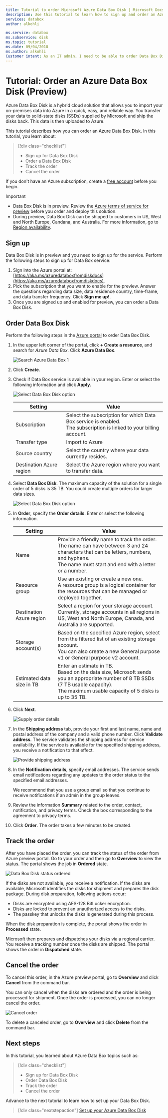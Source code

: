 ```yaml
---
title: Tutorial to order Microsoft Azure Data Box Disk | Microsoft Docs
description: Use this tutorial to learn how to sign up and order an Azure Data Box Disk to import data into Azure.
services: databox
author: alkohli

ms.service: databox
ms.subservice: disk
ms.topic: tutorial
ms.date: 09/04/2018
ms.author: alkohli
Customer intent: As an IT admin, I need to be able to order Data Box Disk to upload on-premises data from my server onto Azure.
---
```

# Tutorial: Order an Azure Data Box Disk (Preview)

Azure Data Box Disk is a hybrid cloud solution that allows you to import your on-premises data into Azure in a quick, easy, and reliable way. You transfer your data to solid-state disks (SSDs) supplied by Microsoft and ship the disks back. This data is then uploaded to Azure. 

This tutorial describes how you can order an Azure Data Box Disk. In this tutorial, you learn about:

> [!div class="checklist"]
> * Sign up for Data Box Disk
> * Order a Data Box Disk
> * Track the order
> * Cancel the order

If you don't have an Azure subscription, create a [free account](https://azure.microsoft.com/free/?WT.mc_id=A261C142F) before you begin.

> [!IMPORTANT]
> - Data Box Disk is in preview. Review the [Azure terms of service for preview](https://azure.microsoft.com/support/legal/preview-supplemental-terms/) before you order and deploy this solution. 
> - During preview, Data Box Disk can be shipped to customers in US, West and North Europe, Candana, and Australia. For more information, go to [Region availability](data-box-disk-overview.md#region-availability).

## Sign up 

Data Box Disk is in preview and you need to sign up for the service. Perform the following steps to sign up for Data Box service:

1. Sign into the Azure portal at: [https://aka.ms/azuredataboxfromdiskdocs](https://aka.ms/azuredataboxfromdiskdocs).
2. Pick the subscription that you want to enable for the preview. Answer the questions regarding data size, data residence country, time-frame, and data transfer frequency. Click **Sign me up!**.
3. Once you are signed up and enabled for preview, you can order a Data Box Disk.

## Order Data Box Disk

Perform the following steps in the [Azure portal](https://aka.ms/azuredataboxfromdiskdocs) to order Data Box Disk.

1. In the upper left corner of the portal, click **+ Create a resource**, and search for *Azure Data Box*. Click **Azure Data Box**.
    
   ![Search Azure Data Box 1](media/data-box-disk-deploy-ordered/search-data-box11.png)

2. Click **Create**.

3. Check if Data Box service is available in your region. Enter or select the following information and click **Apply**.

    ![Select Data Box Disk option](media/data-box-disk-deploy-ordered/select-data-box-sku-1.png)

    |Setting|Value|
    |---|---|
    |Subscription|Select the subscription for which Data Box service is enabled.<br> The subscription is linked to your billing account. |
    |Transfer type| Import to Azure|
    |Source country | Select the country where your data currently resides.|
    |Destination Azure region|Select the Azure region where you want to transfer data.|

  
5.  Select **Data Box Disk**. The maximum capacity of the solution for a single order of 5 disks is 35 TB. You could create multiple orders for larger data sizes. 

     ![Select Data Box Disk option](media/data-box-disk-deploy-ordered/select-data-box-sku-zoom.png)

6.  In **Order**, specify the **Order details**. Enter or select the following information.

    |Setting|Value|
    |---|---|
    |Name|Provide a friendly name to track the order.<br> The name can have between 3 and 24 characters that can be letters, numbers, and hyphens. <br> The name must start and end with a letter or a number. |
    |Resource group| Use an existing or create a new one. <br> A resource group is a logical container for the resources that can be managed or deployed together. |
    |Destination Azure region| Select a region for your storage account.<br> Currently, storage accounts in all regions in US, West and North Europe, Canada, and Australia are supported. |
    |Storage account(s)|Based on the specified Azure region, select from the filtered list of an existing storage account. <br>You can also create a new General purpose v1 or General purpose v2 account. |
    |Estimated data size in TB| Enter an estimate in TB. <br>Based on the data size, Microsoft sends you an appropriate number of 8 TB SSDs (7 TB usable capacity). <br>The maximum usable capacity of 5 disks is up to 35 TB. |

13. Click **Next**. 

    ![Supply order details](media/data-box-disk-deploy-ordered/data-box-order-details.png)

14. In the **Shipping address** tab, provide your first and last name, name and postal address of the company and a valid phone number. Click **Validate address**. The service validates the shipping address for service availability. If the service is available for the specified shipping address, you receive a notification to that effect. 

    ![Provide shipping address](media/data-box-disk-deploy-ordered/data-box-shipping-address.png)
15. In the **Notification details**, specify email addresses. The service sends email notifications regarding any updates to the order status to the specified email addresses. 

    We recommend that you use a group email so that you continue to receive notifications if an admin in the group leaves.

16. Review the information **Summary** related to the order, contact, notification, and privacy terms. Check the box corresponding to the agreement to privacy terms.

17. Click **Order**. The order takes a few minutes to be created.

 
## Track the order

After you have placed the order, you can track the status of the order from Azure preview portal. Go to your order and then go to **Overview** to view the status. The portal shows the job in **Ordered** state. 

![Data Box Disk status ordered](media/data-box-disk-deploy-ordered/data-box-portal-ordered.png) 

If the disks are not available, you receive a notification. If the disks are available, Microsoft identifies the disks for shipment and prepares the disk package. During disk preparation, following actions occur:

- Disks are encrypted using AES-128 BitLocker encryption.  
- Disks are locked to prevent an unauthorized access to the disks.
- The passkey that unlocks the disks is generated during this process.

When the disk preparation is complete, the portal shows the order in **Processed** state.

Microsoft then prepares and dispatches your disks via a regional carrier. You receive a tracking number once the disks are shipped. The portal shows the order in **Dispatched** state.



## Cancel the order

To cancel this order, in the Azure preview portal, go to **Overview** and click **Cancel** from the command bar. 

You can only cancel when the disks are ordered and the order is being processed for shipment. Once the order is processed, you can no longer cancel the order. 

![Cancel order](media/data-box-disk-deploy-ordered/cancel-order1.png)

To delete a canceled order, go to **Overview** and click **Delete** from the command bar. 


## Next steps

In this tutorial, you learned about Azure Data Box topics such as:

> [!div class="checklist"]
> * Sign up for Data Box Disk
> * Order Data Box Disk
> * Track the order
> * Cancel the order

Advance to the next tutorial to learn how to set up your Data Box Disk.

> [!div class="nextstepaction"]
> [Set up your Azure Data Box Disk](./data-box-disk-deploy-set-up.md)


